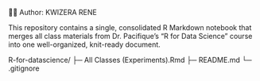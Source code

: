 👨‍💻 Author: KWIZERA RENE

This repository contains a single, consolidated R Markdown notebook that merges all class materials from Dr. Pacifique’s “R for Data Science” course into one well-organized, knit-ready document.


R-for-datascience/
├─ All Classes (Experiments).Rmd
├─ README.md
└─ .gitignore
